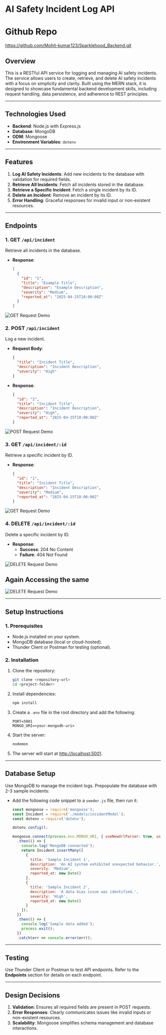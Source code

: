 # AI Safety Incident Log API
# Github Repo
https://github.com/Mohit-kumar123/Sparklehood_Backend.git
## **Overview**
This is a RESTful API service for logging and managing AI safety incidents. The service allows users to create, retrieve, and delete AI safety incidents with a focus on simplicity and clarity. Built using the MERN stack, it is designed to showcase fundamental backend development skills, including request handling, data persistence, and adherence to REST principles.

---

## **Technologies Used**
- **Backend**: Node.js with Express.js
- **Database**: MongoDB
- **ODM**: Mongoose
- **Environment Variables**: `dotenv`

---

## **Features**
1. **Log AI Safety Incidents**: Add new incidents to the database with validation for required fields.
2. **Retrieve All Incidents**: Fetch all incidents stored in the database.
3. **Retrieve a Specific Incident**: Fetch a single incident by its ID.
4. **Delete an Incident**: Remove an incident by its ID.
5. **Error Handling**: Graceful responses for invalid input or non-existent resources.

---

## **Endpoints**
### **1. GET `/api/incident`**
Retrieve all incidents in the database.

- **Response**:
  ```json
  [
    {
      "id": "1",
      "title": "Example Title",
      "description": "Example Description",
      "severity": "Medium",
      "reported_at": "2025-04-25T18:00:00Z"
    }
  ]
  ```

![GET Request Demo](./images/get.png)

### **2. POST `/api/incident`**
Log a new incident.

- **Request Body**:
  ```json
  {
    "title": "Incident Title",
    "description": "Incident Description",
    "severity": "High"
  }
  ```

- **Response**:
  ```json
  {
    "id": "2",
    "title": "Incident Title",
    "description": "Incident Description",
    "severity": "High",
    "reported_at": "2025-04-25T18:00:00Z"
  }
  ```

![POST Request Demo](./images/post.png)

### **3. GET `/api/incident/:id`**
Retrieve a specific incident by ID.

- **Response**:
  ```json
  {
    "id": "1",
    "title": "Incident Title",
    "description": "Incident Description",
    "severity": "Medium",
    "reported_at": "2025-04-25T18:00:00Z"
  }
  ```
![GET Request Demo](./images/getR.png)


### **4. DELETE `/api/incident/:id`**
Delete a specific incident by ID.

- **Response**:
  - **Success**: 204 No Content
  - **Failure**: 404 Not Found

![DELETE Request Demo](./images/delete.png)

## Again Accessing the same 
![DELETE Request Demo](./images/getM.png)

---


## **Setup Instructions**

### **1. Prerequisites**
- Node.js installed on your system.
- MongoDB database (local or cloud-hosted).
- Thunder Client or Postman for testing (optional).

### **2. Installation**
1. Clone the repository:
   ```bash
   git clone <repository-url>
   cd <project-folder>
   ```
2. Install dependencies:
   ```bash
   npm install
   ```

3. Create a `.env` file in the root directory and add the following:
   ```env
   PORT=5001
   MONGO_URI=<your-mongodb-uri>
   ```

4. Start the server:
   ```bash
   nodemon
   ```

5. The server will start at [http://localhost:5001](http://localhost:5001).

---

## **Database Setup**
Use MongoDB to manage the incident logs. Prepopulate the database with 2-3 sample incidents:
- Add the following code snippet to a `seeder.js` file, then run it:
  ```javascript
  const mongoose = require('mongoose');
  const Incident = require('./models/incidentModel');
  const dotenv = require('dotenv');

  dotenv.config();

  mongoose.connect(process.env.MONGO_URI, { useNewUrlParser: true, useUnifiedTopology: true })
    .then(() => {
      console.log('MongoDB connected');
      return Incident.insertMany([
        {
          title: 'Sample Incident 1',
          description: 'An AI system exhibited unexpected behavior.',
          severity: 'Medium',
          reported_at: new Date()
        },
        {
          title: 'Sample Incident 2',
          description: 'A data bias issue was identified.',
          severity: 'High',
          reported_at: new Date()
        }
      ]);
    })
    .then(() => {
      console.log('Sample data added');
      process.exit();
    })
    .catch(err => console.error(err));
  ```

---

## **Testing**
Use Thunder Client or Postman to test API endpoints. Refer to the **Endpoints** section for details on each endpoint.

---

## **Design Decisions**
1. **Validation**: Ensures all required fields are present in POST requests.
2. **Error Responses**: Clearly communicates issues like invalid inputs or non-existent resources.
3. **Scalability**: Mongoose simplifies schema management and database interactions.